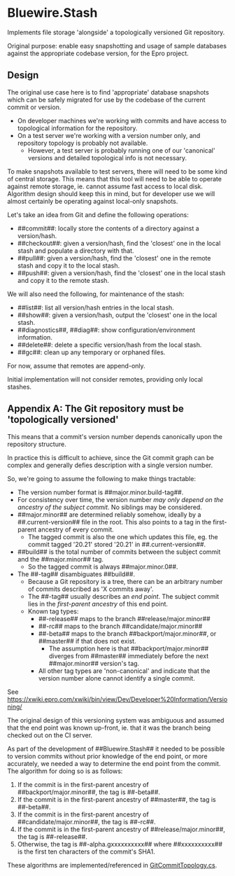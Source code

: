 ﻿# Bluewire.Stash

Implements file storage 'alongside' a topologically versioned Git repository.

Original purpose: enable easy snapshotting and usage of sample databases against the appropriate codebase
version, for the Epro project.

## Design

The original use case here is to find 'appropriate' database snapshots which can be safely migrated for use by the codebase of the
current commit or version.
* On developer machines we're working with commits and have access to topological information for the repository.
* On a test server we're working with a version number only, and repository topology is probably not available.
  * However, a test server is probably running one of our 'canonical' versions and detailed topological info is not necessary.

To make snapshots available to test servers, there will need to be some kind of central storage. This means that this tool will
need to be able to operate against remote storage, ie. cannot assume fast access to local disk. Algorithm design should keep this
in mind, but for developer use we will almost certainly be operating against local-only snapshots.

Let's take an idea from Git and define the following operations:
* ##commit##: locally store the contents of a directory against a version/hash.
* ##checkout##: given a version/hash, find the 'closest' one in the local stash and populate a directory with that.
* ##pull##: given a version/hash, find the 'closest' one in the remote stash and copy it to the local stash.
* ##push##: given a version/hash, find the 'closest' one in the local stash and copy it to the remote stash.

We will also need the following, for maintenance of the stash:
* ##list##: list all version/hash entries in the local stash.
* ##show##: given a version/hash, output the 'closest' one in the local stash.
* ##diagnostics##, ##diag##: show configuration/environment information.
* ##delete##: delete a specific version/hash from the local stash.
* ##gc##: clean up any temporary or orphaned files.

For now, assume that remotes are append-only.

Initial implementation will not consider remotes, providing only local stashes.

## Appendix A: The Git repository must be 'topologically versioned'

This means that a commit's version number depends canonically upon the repository structure.

In practice this is difficult to achieve, since the Git commit graph can be complex and generally defies
description with a single version number.

So, we're going to assume the following to make things tractable:
* The version number format is ##major.minor.build-tag##.
* For consistency over time, the version number *may only depend on the ancestry of the subject commit*. No siblings may be considered.
* ##major.minor## are determined reliably somehow, ideally by a ##.current-version## file in the root. This also points to a tag
  in the first-parent ancestry of every commit.
  * The tagged commit is also the one which updates this file, eg. the commit tagged '20.21' stored '20.21' in ##.current-version##.
* ##build## is the total number of commits between the subject commit and the ##major.minor## tag.
  * So the tagged commit is always ##major.minor.0##.
* The ##-tag## disambiguates ##build##.
  * Because a Git repository is a tree, there can be an arbitrary number of commits described as 'X commits away'.
  * The ##-tag## usually describes an *end point*. The subject commit lies in the *first-parent ancestry* of this end point.
  * Known tag types:
    * ##-release## maps to the branch ##release/major.minor##
    * ##-rc## maps to the branch ##candidate/major.minor##
    * ##-beta## maps to the branch ##backport/major.minor##, or ##master## if that does not exist.
      * The assumption here is that ##backport/major.minor## diverges from ##master## immediately before the next ##major.minor##
        version's tag.
    * All other tag types are 'non-canonical' and indicate that the version number alone cannot identify a single commit.

See https://xwiki.epro.com/xwiki/bin/view/Dev/Developer%20Information/Versioning/

The original design of this versioning system was ambiguous and assumed that the end point was known up-front, ie. that it was
the branch being checked out on the CI server.

As part of the development of ##Bluewire.Stash## it needed to be possible to version commits without prior knowledge of the end
point, or more accurately, we needed a way to determine the end point from the commit. The algorithm for doing so is as follows:

1. If the commit is in the first-parent ancestry of ##backport/major.minor##, the tag is ##-beta##.
1. If the commit is in the first-parent ancestry of ##master##, the tag is ##-beta##.
1. If the commit is in the first-parent ancestry of ##candidate/major.minor##, the tag is ##-rc##.
1. If the commit is in the first-parent ancestry of ##release/major.minor##, the tag is ##-release##.
1. Otherwise, the tag is ##-alpha.gxxxxxxxxxx## where ##xxxxxxxxxx## is the first ten characters of the commit's SHA1.

These algorithms are implemented/referenced in [GitCommitTopology.cs](Bluewire.Stash.Tool/GitCommitTopology.cs).
